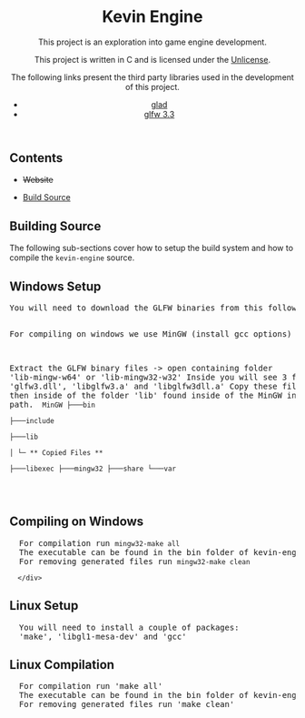 <header>
    <h1>Kevin Engine</h1>
    <p>This project is an exploration into game engine development.</p>
    <p>This project is written in C and is licensed under the <a href="http://unlicense.org">Unlicense</a>.</p>
    <p>The following links present the third party libraries used in the development of this project.</p>
    <nav>
        <ul>
            <li><a href="https://github.com/Dav1dde/glad">glad</a></li>
            <li><a href="https://www.glfw.org/">glfw 3.3</a></li>
        </ul>
    </nav>
</header>

<h2>Contents</h2>
<div>
  <nav>
    <ul><li><strike>Website</strike></li></ul>
    <ul><li><a href="#build-source">Build Source</a></li></ul>
  </nav>
</div>

  <div id="build-source">
      <h2>Building Source</h2>
      <p>The following sub-sections cover how to setup the build system and how to compile the <code>kevin-engine</code> source.</p>
      <div>
          <h2>Windows Setup</h2>
<pre>You will need to download the GLFW binaries from this following <a href="https://www.glfw.org/download.html">link</a>.

  For compiling on windows we use MinGW (install gcc options)
  http://mingw.org/

  Extract the GLFW binary files -> open containing folder 'lib-mingw-w64' or 'lib-mingw32-w32'
  Inside you will see 3 files: 'glfw3.dll', 'libglfw3.a' and 'libglfw3dll.a'
  Copy these files and place then inside of the folder 'lib' found inside of the MinGW installation path.
  <code>
      MinGW
      ├───bin                              
      ├───include                          
      ├───lib                              
      │   └─  ** Copied Files **                   
      ├───libexec 
      ├───mingw32
      ├───share
      └───var    
  </code>
</pre>
          <h2>Compiling on Windows</h2>
<pre>
  For compilation run <code>mingw32-make all</code>
  The executable can be found in the bin folder of kevin-engine <code>bin/kevin.exe</code>
  For removing generated files run <code>mingw32-make clean</code>
</pre>
      </div>

  <div>
      <h2>Linux Setup</h2>

<pre>
  You will need to install a couple of packages:
  'make', 'libgl1-mesa-dev' and 'gcc'
</pre>
<h2>Linux Compilation</h2>
<pre>
  For compilation run 'make all'
  The executable can be found in the bin folder of kevin-engine 'bin/kevin'
  For removing generated files run 'make clean'
</pre>
  </div>
